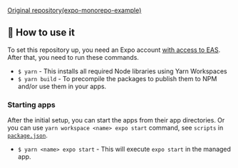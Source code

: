 [Original repository(expo-monorepo-example)](https://github.com/byCedric/expo-monorepo-example/tree/3bd9342fce291501dd4cf44cfaa8fe046f8b5002)

## 🚀 How to use it

To set this repository up, you need an Expo account [with access to EAS](https://docs.expo.io/eas/). After that, you need to run these commands.

- `$ yarn` - This installs all required Node libraries using Yarn Workspaces
- `$ yarn build` - To precompile the packages to publish them to NPM and/or use them in your apps.

### Starting apps

After the initial setup, you can start the apps from their app directories. Or you can use `yarn workspace <name> expo start` command, see `scripts` in [`package.json`](./package.json).
- `$ yarn <name> expo start` - This will execute `expo start` in the managed app.
